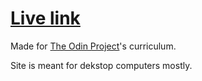 # **[Live link](https://facundopaez98.github.io/landing-page/)**

Made for [The Odin Project](https://www.theodinproject.com)'s curriculum.

Site is meant for dekstop computers mostly.
